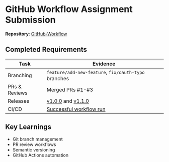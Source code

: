 # GitHub Workflow Assignment Submission

**Repository**: [GitHub-Workflow](https://github.com/frahma48/GitHub-Workflow)  

## Completed Requirements
| Task | Evidence |
|------|----------|
| Branching | `feature/add-new-feature`, `fix/oauth-typo` branches |
| PRs & Reviews | Merged PRs #1-#3 |
| Releases | [v1.0.0](https://github.com/frahma48/GitHub-Workflow/releases/tag/v1.0.0) and [v1.1.0](https://github.com/frahma48/GitHub-Workflow/releases/tag/v1.1.0) |
| CI/CD | [Successful workflow run](https://github.com/frahma48/GitHub-Workflow/actions/runs/[RUN_ID]) |

## Key Learnings
- Git branch management
- PR review workflows
- Semantic versioning
- GitHub Actions automation